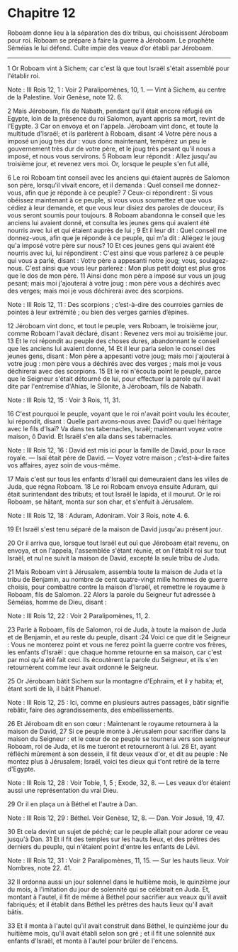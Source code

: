 # Chapitre 12

Roboam donne lieu à la séparation des dix tribus, qui choisissent Jéroboam pour roi.
Roboam se prépare à faire la guerre à Jéroboam.
Le prophète Séméias le lui défend.
Culte impie des veaux d’or établi par Jéroboam.

***

1 Or Roboam vint à Sichem; car c'est là que tout Israël s'était assemblé pour l'établir roi.

<span class="bible-note">Note : </span> III Rois 12, 1 : Voir 2 Paralipomènes, 10, 1. ― Vint à Sichem, au centre de la Palestine. Voir Genèse, note 12. 6.

2 Mais Jéroboam, fils de Nabath, pendant qu'il était encore réfugié en Egypte, loin de la présence du roi Salomon, ayant appris sa mort, revint de l'Egypte. 3 Car on envoya et on l'appela. Jéroboam vint donc, et toute la multitude d'Israël; et ils parlèrent à Roboam, disant :4 Votre père nous a imposé un joug très dur : vous donc maintenant, tempérez un peu le gouvernement très dur de votre père, et le joug très pesant qu'il nous a imposé, et nous vous servirons. 5 Roboam leur répondit : Allez jusqu'au troisième jour, et revenez vers moi. Or, lorsque le peuple s'en fut allé,


6 Le roi Roboam tint conseil avec les anciens qui étaient auprès de Salomon son père, lorsqu'il vivait encore, et il demanda : Quel conseil me donnez-vous, afin que je réponde à ce peuple? 7 Ceux-ci répondirent : Si vous obéissez maintenant à ce peuple, si vous vous soumettez et que vous cédiez à leur demande, et que vous leur disiez des paroles de douceur, ils vous seront soumis pour toujours. 8 Roboam abandonna le conseil que les anciens lui avaient donné, et consulta les jeunes gens qui avaient été nourris avec lui et qui étaient auprès de lui ; 9 Et il leur dit : Quel conseil me donnez-vous, afin que je réponde à ce peuple, qui m'a dit : Allégez le joug qu'a imposé votre père sur nous? 10 Et ces jeunes gens qui avaient été nourris avec lui, lui répondirent : C'est ainsi que vous parlerez à ce peuple qui vous a parlé, disant : Votre père a appesanti notre joug; vous, soulagez-nous. C'est ainsi que vous leur parlerez : Mon plus petit doigt est plus gros que le dos de mon père. 11 Ainsi donc mon père a imposé
sur vous un joug pesant; mais moi j'ajouterai à votre joug : mon père vous a déchirés avec des verges; mais moi je vous déchirerai avec des scorpions.

<span class="bible-note">Note : </span> III Rois 12, 11 : Des scorpions ; c’est-à-dire des courroies garnies de pointes à leur extrémité ; ou bien des verges garnies d’épines.


12 Jéroboam vint donc, et tout le peuple, vers Roboam, le troisième jour, comme Roboam l'avait déclaré, disant : Revenez vers moi au troisième jour. 13 Et le roi répondit au peuple des choses dures, abandonnant le conseil que les anciens lui avaient donné, 14 Et il leur parla selon le conseil des jeunes gens, disant : Mon père a appesanti votre joug; mais moi j'ajouterai à votre joug : mon père vous a déchirés avec des verges ; mais moi je vous déchirerai avec des scorpions. 15 Et le roi n'écouta point le peuple, parce que le Seigneur s'était détourné de lui, pour effectuer la parole qu'il avait dite par l'entremise d'Ahias, le Silonite, à Jéroboam, fils de Nabath.

<span class="bible-note">Note : </span> III Rois 12, 15 : Voir 3 Rois, 11, 31.


16 C'est pourquoi le peuple, voyant que le roi n'avait point voulu les écouter, lui répondit, disant : Quelle part avons-nous avec David? ou quel héritage avec le fils d'Isaï? Va dans tes tabernacles, Israël; maintenant voyez votre maison, ô David. Et Israël s'en alla dans ses tabernacles.

<span class="bible-note">Note : </span> III Rois 12, 16 : David est mis ici pour la famille de David, pour la race royale. ― Isaï était père de David. ― Voyez votre maison ; c’est-à-dire faites vos affaires, ayez soin de vous-même.

17 Mais c'est sur tous les enfants d'Israël qui demeuraient dans les villes de Juda, que régna Roboam. 18 Le roi Roboam envoya ensuite Aduram, qui était surintendant des tributs; et tout Israël le lapida, et il mourut. Or le roi Roboam, se hâtant, monta sur son char, et s'enfuit à Jérusalem.

<span class="bible-note">Note : </span> III Rois 12, 18 : Aduram, Adoniram. Voir 3 Rois, note 4. 6.

19 Et Israël s'est tenu séparé de la maison de David jusqu'au présent jour.


20 Or il arriva que, lorsque tout Israël eut ouï que Jéroboam était revenu, on envoya, et on l'appela, l'assemblée s'étant réunie, et on l'établit roi sur tout Israël, et nul ne suivit la maison de David, excepté la seule tribu de Juda.


21 Mais Roboam vint à Jérusalem, assembla toute la maison de Juda et la tribu de Benjamin, au nombre de cent quatre-vingt mille hommes de guerre choisis, pour combattre contre la maison d'Israël, et remettre le royaume à Roboam, fils de Salomon. 22 Alors la parole du Seigneur fut adressée à Séméias, homme de Dieu, disant :

<span class="bible-note">Note : </span> III Rois 12, 22 : Voir 2 Paralipomènes, 11, 2.

23 Parle à Roboam, fils de Salomon, roi de Juda, à toute la maison de Juda et de Benjamin, et au reste du peuple, disant :24 Voici ce que dit le Seigneur : Vous ne monterez point et vous ne ferez point la guerre contre vos frères, les enfants d'Israël : que chaque homme retourne en sa maison, car c'est par moi qu'a été fait ceci. Ils écoutèrent la parole du Seigneur, et ils s'en retournèrent comme leur avait ordonné le Seigneur.


25 Or Jéroboam bâtit Sichem sur la montagne d'Ephraïm, et il y habita; et, étant sorti de là, il bâtit Phanuel.

<span class="bible-note">Note : </span> III Rois 12, 25 : Ici, comme en plusieurs autres passages, bâtir signifie rebâtir, faire des agrandissements, des embellissements.


26 Et Jéroboam dit en son cœur : Maintenant le royaume retournera à la maison de David, 27 Si ce peuple monte à Jérusalem pour sacrifier dans la maison du Seigneur : et le cœur de ce peuple se tournera vers son seigneur Roboam, roi de Juda, et ils me tueront et retourneront à lui. 28 Et, ayant réfléchi mûrement à son dessein, il fit deux veaux d'or, et dit au peuple : Ne montez plus à Jérusalem; Israël, voici tes dieux qui t'ont retiré de la terre d'Egypte.

<span class="bible-note">Note : </span> III Rois 12, 28 : Voir Tobie, 1, 5 ; Exode, 32, 8. ― Les veaux d’or étaient aussi une représentation du vrai Dieu.

29 Or il en plaça un à Béthel et l'autre à Dan.

<span class="bible-note">Note : </span> III Rois 12, 29 : Béthel. Voir Genèse, 12, 8. ― Dan. Voir Josué, 19, 47.

30 Et cela devint un sujet de péché; car le peuple allait pour adorer ce veau jusqu'à Dan. 31 Et il fit des temples sur les hauts lieux, et des prêtres des derniers du peuple, qui n'étaient point d'entre les enfants de Lévi.

<span class="bible-note">Note : </span> III Rois 12, 31 : Voir 2 Paralipomènes, 11, 15. ― Sur les hauts lieux. Voir Nombres, note 22. 41.

32 Il ordonna aussi un jour solennel dans le huitième mois, le quinzième jour du mois, à l'imitation du jour de solennité qui se célébrait en Juda. Et, montant à l'autel, il fit de même à Béthel pour sacrifier aux veaux qu'il avait fabriqués; et il établit dans Béthel les prêtres des hauts lieux qu'il avait bâtis.


33 Et il monta à l'autel qu'il avait construit dans Béthel, le quinzième jour du huitième mois, qu'il avait établi selon son gré ; et il fit une solennité aux enfants d'Israël, et monta à l'autel pour brûler de l'encens.

